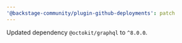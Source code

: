```yaml
---
'@backstage-community/plugin-github-deployments': patch
---
```


Updated dependency `@octokit/graphql` to `^8.0.0`.
